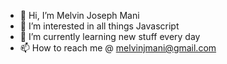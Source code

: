 - 👋 Hi, I’m Melvin Joseph Mani
- 👀 I’m interested in all things Javascript 
- 🌱 I’m currently learning new stuff every day 
- 📫 How to reach me @ melvinjmani@gmail.com

<!---
MelvinJMani/MelvinJMani is a ✨ special ✨ repository because its `README.md` (this file) appears on your GitHub profile.
You can click the Preview link to take a look at your changes.
--->
